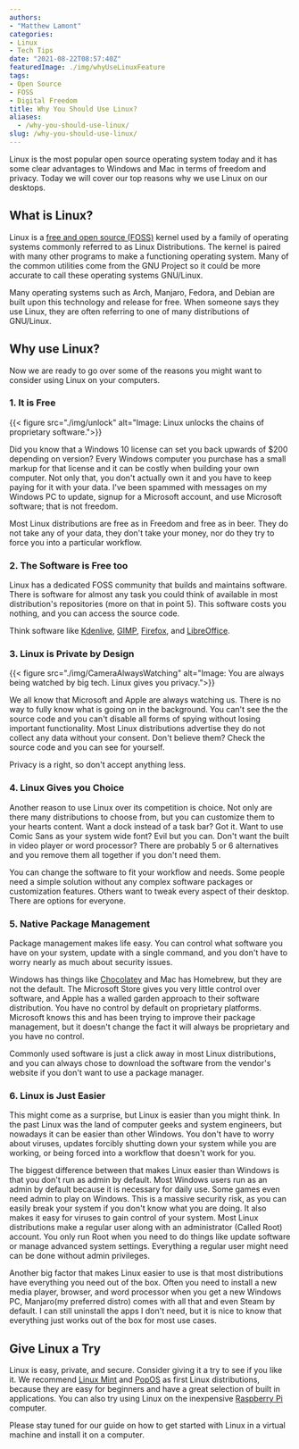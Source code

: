 ```yaml
---
authors: 
- "Matthew Lamont"
categories:
- Linux
- Tech Tips
date: "2021-08-22T08:57:40Z"
featuredImage: ./img/whyUseLinuxFeature
tags:
- Open Source
- FOSS
- Digital Freedom
title: Why You Should Use Linux?
aliases:
  - /why-you-should-use-linux/
slug: /why-you-should-use-linux/
---
```


Linux is the most popular open source operating system today and it has some clear advantages to Windows and Mac in terms of freedom and privacy. Today we will cover our top reasons why we use Linux on our desktops.

## What is Linux?

Linux is a [free and open source (FOSS)](https://www.blog.mattlamont.com/what-is-free-and-open-source-software-foss/) kernel used by a family of operating systems commonly referred to as Linux Distributions. The kernel is paired with many other programs to make a functioning operating system. Many of the common utilities come from the GNU Project so it could be more accurate to call these operating systems GNU/Linux.

Many operating systems such as Arch, Manjaro, Fedora, and Debian are built upon this technology and release for free. When someone says they use Linux, they are often referring to one of many distributions of GNU/Linux.

## Why use Linux?

Now we are ready to go over some of the reasons you might want to consider using Linux on your computers.

### 1. It is Free

{{< figure src="./img/unlock" alt="Image: Linux unlocks the chains of proprietary software.">}}

Did you know that a Windows 10 license can set you back upwards of $200 depending on version? Every Windows computer you purchase has a small markup for that license and it can be costly when building your own computer. Not only that, you don't actually own it and you have to keep paying for it with your data. I've been spammed with messages on my Windows PC to update, signup for a Microsoft account, and use Microsoft software; that is not freedom.

Most Linux distributions are free as in Freedom and free as in beer. They do not take any of your data, they don't take your money, nor do they try to force you into a particular workflow.

### 2. The Software is Free too

Linux has a dedicated FOSS community that builds and maintains software. There is software for almost any task you could think of available in most distribution's repositories (more on that in point 5). This software costs you nothing, and you can access the source code. 

Think software like [Kdenlive](https://kdenlive.org/en/), [GIMP](https://www.gimp.org), [Firefox](https://www.mozilla.org/en-US/firefox/new/), and [LibreOffice](https://www.libreoffice.org).

### 3. Linux is Private by Design

{{< figure src="./img/CameraAlwaysWatching" alt="Image: You are always being watched by big tech. Linux gives you privacy.">}}

We all know that Microsoft and Apple are always watching us. There is no way to fully know what is going on in the background. You can't see the the source code and you can't disable all forms of spying without losing important functionality. Most Linux distributions advertise they do not collect any data without your consent. Don't believe them? Check the source code and you can see for yourself.

Privacy is a right, so don't accept anything less.

### 4. Linux Gives you Choice 

Another reason to use Linux over its competition is choice. Not only are there many distributions to choose from, but you can customize them to your hearts content. Want a dock instead of a task bar? Got it. Want to use Comic Sans as your system wide font? Evil but you can. Don't want the built in video player or word processor? There are probably 5 or 6 alternatives and you remove them all together if you don't need them.

You can change the software to fit your workflow and needs. Some people need a simple solution without any complex software packages or customization features. Others want to tweak every aspect of their desktop. There are options for everyone.

### 5. Native Package Management

Package management makes life easy. You can control what software you have on your system, update with a single command, and you don't have to worry nearly as much about security issues.

Windows has things like [Chocolatey](https://www.blog.mattlamont.com/chocolatey-package-manager-for-windows/) and Mac has Homebrew, but they are not the default. The Microsoft Store gives you very little control over software, and Apple has a walled garden approach to their software distribution. You have no control by default on proprietary platforms. Microsoft knows this and has been trying to improve their package management, but it doesn't change the fact it will always be proprietary and you have no control.

Commonly used software is just a click away in most Linux distributions, and you can always chose to download the software from the vendor's website if you don't want to use a package manager.

### 6. Linux is Just Easier

This might come as a surprise, but Linux is easier than you might think. In the past Linux was the land of computer geeks and system engineers, but nowadays it can be easier than other Windows. You don't have to worry about viruses, updates forcibly shutting down your system while you are working, or being forced into a workflow that doesn't work for you.

The biggest difference between that makes Linux easier than Windows is that you don't run as admin by default. Most Windows users run as an admin by default because it is necessary for daily use. Some games even need admin to play on Windows. This is a massive security risk, as you can easily break your system if you don't know what you are doing. It also makes it easy for viruses to gain control of your system. Most Linux distributions make a regular user along with an administrator (Called Root) account. You only run Root when you need to do things like update software or manage advanced system settings. Everything a regular user might need can be done without admin privileges. 

Another big factor that makes Linux easier to use is that most distributions have everything you need out of the box. Often you need to install a new media player, browser, and word processor when you get a new Windows PC, Manjaro(my preferred distro) comes with all that and even Steam by default. I can still uninstall the apps I don't need, but it is nice to know that everything just works out of the box for most use cases.

##  Give Linux a Try    

Linux is easy, private, and secure. Consider giving it a try to see if you like it. We recommend [Linux Mint](https://linuxmint.com) and [PopOS](https://pop.system76.com) as first Linux distributions, because they are easy for beginners and have a great selection of built in applications. You can also try using Linux on the inexpensive [Raspberry Pi](https://www.raspberrypi.org) computer.

Please stay tuned for our guide on how to get started with Linux in a virtual machine and install it on a computer.
